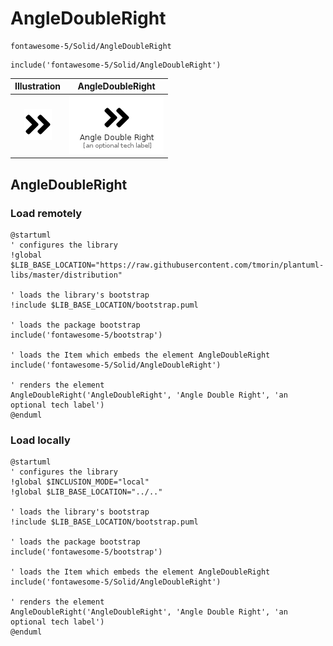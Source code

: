 # AngleDoubleRight


```text
fontawesome-5/Solid/AngleDoubleRight
```

```text
include('fontawesome-5/Solid/AngleDoubleRight')
```



| Illustration | AngleDoubleRight |
| :---: | :---: |
| ![illustration for Illustration](../../fontawesome-5/Solid/AngleDoubleRight.png) | ![illustration for AngleDoubleRight](../../fontawesome-5/Solid/AngleDoubleRight.Local.png) |




## AngleDoubleRight

### Load remotely
```plantuml
@startuml
' configures the library
!global $LIB_BASE_LOCATION="https://raw.githubusercontent.com/tmorin/plantuml-libs/master/distribution"

' loads the library's bootstrap
!include $LIB_BASE_LOCATION/bootstrap.puml

' loads the package bootstrap
include('fontawesome-5/bootstrap')

' loads the Item which embeds the element AngleDoubleRight
include('fontawesome-5/Solid/AngleDoubleRight')

' renders the element
AngleDoubleRight('AngleDoubleRight', 'Angle Double Right', 'an optional tech label')
@enduml
```

### Load locally
```plantuml
@startuml
' configures the library
!global $INCLUSION_MODE="local"
!global $LIB_BASE_LOCATION="../.."

' loads the library's bootstrap
!include $LIB_BASE_LOCATION/bootstrap.puml

' loads the package bootstrap
include('fontawesome-5/bootstrap')

' loads the Item which embeds the element AngleDoubleRight
include('fontawesome-5/Solid/AngleDoubleRight')

' renders the element
AngleDoubleRight('AngleDoubleRight', 'Angle Double Right', 'an optional tech label')
@enduml
```

